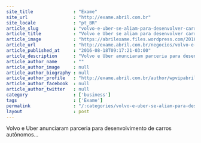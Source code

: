 ```yaml
---
site_title               : "Exame"
site_url                 : "http://exame.abril.com.br"
site_locale              : "pt_BR"
article_slug             : "volvo-e-uber-se-aliam-para-desenvolver-carros-autonomos"
article_title            : "Volvo e Uber se aliam para desenvolver carros autônomos"
article_image            : "https://abrilexame.files.wordpress.com/2016/09/size_960_16_9_2016-05-10t030651z_2091901360_tm3ec590xms01_rtrmadp_3_ubertech-drivers-lawsuit6.jpg?quality=70&strip=all&w=960"
article_url              : "http://exame.abril.com.br/negocios/volvo-e-uber-se-aliam-para-desenvolver-carros-autonomos/"
article_published_at     : "2016-08-18T09:17:21-03:00"
article_description      : "Volvo e Uber anunciaram parceria para desenvolvimento de carros autônomos..."
article_author_name      : ""
article_author_image     : null
article_author_biography : null
article_author_profile   : "http://exame.abril.com.br/author/wpvipabril/"
article_author_facebook  : null
article_author_twitter   : null
category                 : ['business']
tags                     : ['Exame']
permalink                : "/:categories/volvo-e-uber-se-aliam-para-desenvolver-carros-autonomos/"
layout                   : post
---
```


Volvo e Uber anunciaram parceria para desenvolvimento de carros autônomos...
